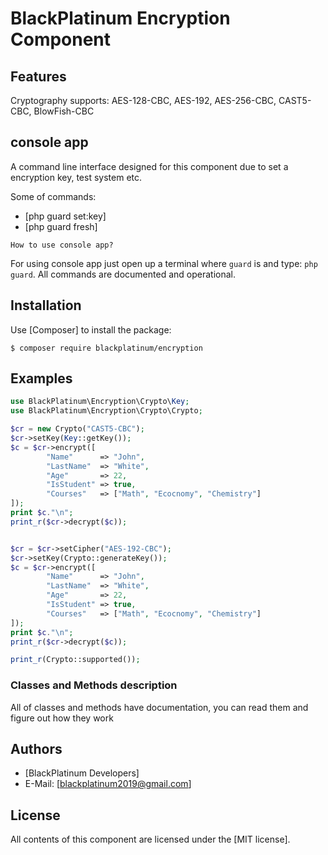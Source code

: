 BlackPlatinum Encryption Component
=======
Features
--------
Cryptography supports: AES-128-CBC, AES-192, AES-256-CBC, CAST5-CBC, BlowFish-CBC

console app
--------------------
A command line interface designed for this component due to set a encryption key, test system etc.

Some of commands:

* [php guard set:key]
* [php guard fresh]

`How to use console app?`

For using console app just open up a terminal where `guard` is and type: `php guard`.
All commands are documented and operational.


Installation
------------
Use [Composer] to install the package:

```
$ composer require blackplatinum/encryption
```

Examples
-------

```php
use BlackPlatinum\Encryption\Crypto\Key;
use BlackPlatinum\Encryption\Crypto\Crypto;

$cr = new Crypto("CAST5-CBC");
$cr->setKey(Key::getKey());
$c = $cr->encrypt([
        "Name"      => "John",
        "LastName"  => "White",
        "Age"       => 22,
        "IsStudent" => true,
        "Courses"   => ["Math", "Ecocnomy", "Chemistry"]
]);
print $c."\n";
print_r($cr->decrypt($c));


$cr = $cr->setCipher("AES-192-CBC");
$cr->setKey(Crypto::generateKey());
$c = $cr->encrypt([
        "Name"      => "John",
        "LastName"  => "White",
        "Age"       => 22,
        "IsStudent" => true,
        "Courses"   => ["Math", "Ecocnomy", "Chemistry"]
]);
print $c."\n";
print_r($cr->decrypt($c));

print_r(Crypto::supported());
```

### Classes and Methods description
All of classes and methods have documentation, you can read them and figure out how they work

Authors
-------

* [BlackPlatinum Developers]
* E-Mail: [blackplatinum2019@gmail.com]

License
-------

All contents of this component are licensed under the [MIT license].